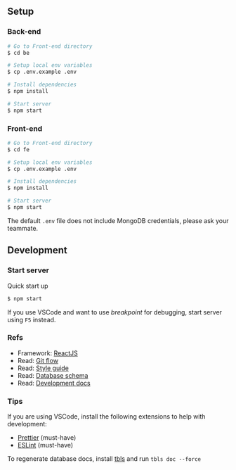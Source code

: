## Setup

### Back-end

```bash
# Go to Front-end directory
$ cd be

# Setup local env variables
$ cp .env.example .env

# Install dependencies
$ npm install

# Start server
$ npm start
```

### Front-end

```bash
# Go to Front-end directory
$ cd fe

# Setup local env variables
$ cp .env.example .env

# Install dependencies
$ npm install

# Start server
$ npm start
```

The default `.env` file does not include MongoDB credentials, please ask your teammate.

## Development

### Start server

Quick start up

```bash
$ npm start
```

If you use VSCode and want to use _breakpoint_ for debugging, start server using `F5` instead.

### Refs

- Framework: [ReactJS](https://react.dev/)
- Read: [Git flow](./docs/GIT_FLOW.md)
- Read: [Style guide](./docs/STYLE_GUIDE.md)
- Read: [Database schema](./docs/db-schema/README.md)
- Read: [Development docs](./docs/README.md)

### Tips

If you are using VSCode, install the following extensions to help with development:

- [Prettier](https://marketplace.visualstudio.com/items?itemName=esbenp.prettier-vscode) (must-have)
- [ESLint](https://marketplace.visualstudio.com/items?itemName=dbaeumer.vscode-eslint) (must-have)

To regenerate database docs, install [tbls](https://github.com/k1LoW/tbls) and run `tbls doc --force`
